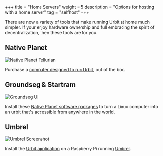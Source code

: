 +++
title = "Home Servers"
weight = 5
description = "Options for hosting with a home server"
tag = "selfhost"
+++

There are now a variety of tools that make running Urbit at home much simpler.  If your enjoy hardware ownership and full embracing the spirit of decentralization, then these tools are for you.


## Native Planet

![Native Planet Tellurian](https://storage.googleapis.com/media.urbit.org/site/getting-started/native-planet.jpg)

Purchase a [computer designed to run Urbit](https://www.nativeplanet.io/), out of the box.

## Groundseg & Startram

![Groundseg UI](https://storage.googleapis.com/media.urbit.org/site/getting-started/groundseg.png)

Install these [Native Planet software packages](https://www.nativeplanet.io/software) to turn a Linux computer into an urbit that's accessible from anywhere in the world.

## Umbrel

![Umbrel Screenshot](https://storage.googleapis.com/media.urbit.org/site/getting-started/umbrel.png)

Install the [Urbit application](https://subject.network/posts/urbit-apps-umbrel/) on a Raspberry Pi running [Umbrel](https://umbrel.com/).
